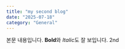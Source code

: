 ```yaml
---
title: "my second blog"
date: "2025-07-18"
category: "General"
---
```


본문 내용입니다.
**Bold**와 *Italic*도 잘 보입니다.
2nd